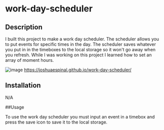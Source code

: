 # work-day-scheduler

## Description
 
I built this project to make a work day scheduler.
The scheduler allows you to put events for specific times in the day.
The scheduler saves whatever you put in in the timeboxes to the local storage so it won't go away when you refresh.
While I was working on this project I learned how to set an array of moment hours.

![image](https://user-images.githubusercontent.com/113878623/194466312-7cc85125-0c50-4a5a-b8e9-017eb859efda.png)
https://joshuaespinal.github.io/work-day-scheduler/

## Installation

N/A

##Usage

To use the work day scheduler you must input an event in a timebox and press the save icon to save it to the local storage.
